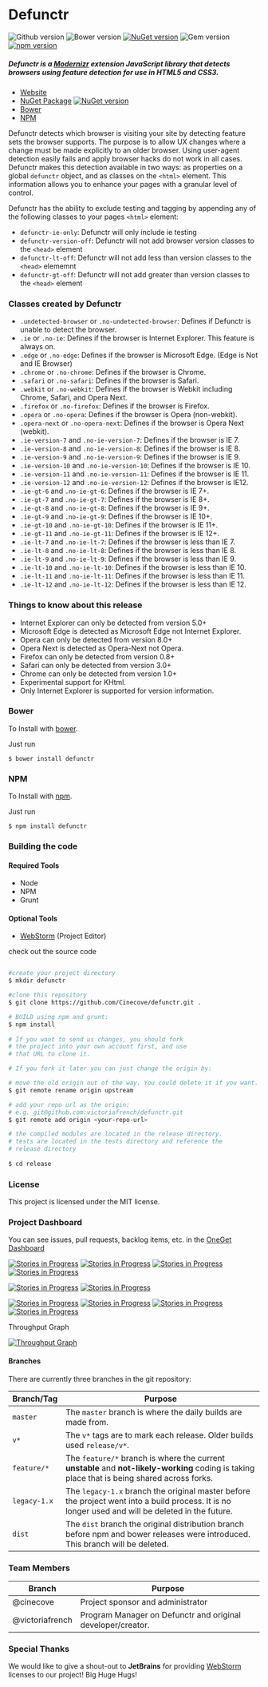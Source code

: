 
# Defunctr
![Github version](https://img.shields.io/github/release/cinecove/defunctr.svg) ![Bower version](https://img.shields.io/bower/v/defunctr.svg)  [![NuGet version](https://img.shields.io/nuget/v/defunctr.svg)](https://www.nuget.org/packages/defunctr)  ![Gem version](https://img.shields.io/gem/v/defunctr.svg) [![npm version](https://img.shields.io/npm/v/defunctr.svg)](https://www.npmjs.com/package/defunctr)

##### Defunctr is a [Modernizr](http://www.modernizr.com) extension JavaScript library that detects browsers using feature detection for use in HTML5 and CSS3.

- [Website](http://github.com/cinecove/defunctr)
- [NuGet Package](https://www.nuget.org/packages/Defunctr/) [![NuGet version](https://img.shields.io/nuget/dt/defunctr.svg?label=downloads)](https://www.nuget.org/packages/defunctr) 
- [Bower](#bower)
- [NPM](#npm)

Defunctr detects which browser is visiting your site by detecting feature sets the browser supports. The purpose is to allow UX changes where a change must be made explicitly to an older browser. Using
user-agent detection easily fails and apply browser hacks do not work in all cases. Defunctr makes this detection available in two ways: as properties on a global `defunctr` object, and as classes on the
`<html>` element. This information allows you to enhance your pages with a granular level of control.

Defunctr has the ability to exclude testing and tagging by appending any of the following classes to your pages `<html>` element:

* `defunctr-ie-only`: Defunctr will only include ie testing
* `defunctr-version-off`: Defunctr will not add browser version classes to the `<head>` element
* `defunctr-lt-off`: Defunctr will not add less than version classes to the `<head>` elememnt
* `defunctr-gt-off`: Defunctr will not add greater than version classes to the `<head>` element
    
### Classes created by Defunctr

* `.undetected-browser` or `.no-undetected-browser`: Defines if Defunctr is unable to detect the browser.
* `.ie` or `.no-ie`: Defines if the browser is Internet Explorer. This feature is always on.
* `.edge` or `.no-edge`: Defines if the browser is Microsoft Edge. (Edge is Not and IE Browser)
* `.chrome` or `.no-chrome`: Defines if the browser is Chrome. 
* `.safari` or `.no-safari`: Defines if the browser is Safari. 
* `.webkit` or `.no-webkit`: Defines if the browser is Webkit including Chrome, Safari, and Opera Next. 
* `.firefox` or `.no-firefox`: Defines if the browser is Firefox. 
* `.opera` or `.no-opera`: Defines if the browser is Opera (non-webkit). 
*  `.opera-next` or `.no-opera-next`: Defines if the browser is Opera Next (webkit). 
* `.ie-version-7` and `.no-ie-version-7`: Defines if the browser is IE 7. 
* `.ie-version-8` and `.no-ie-version-8`: Defines if the browser is IE 8. 
* `.ie-version-9` and `.no-ie-version-9`: Defines if the browser is IE 9. 
* `.ie-version-10` and `.no-ie-version-10`: Defines if the browser is IE 10.
* `.ie-version-11` and `.no-ie-version-11`: Defines if the browser is IE 11.
* `.ie-version-12` and `.no-ie-version-12`: Defines if the browser is IE12.
* `.ie-gt-6` and `.no-ie-gt-6`: Defines if the browser is IE 7+. 
* `.ie-gt-7` and `.no-ie-gt-7`: Defines if the browser is IE 8+. 
* `.ie-gt-8` and `.no-ie-gt-8`: Defines if the browser is IE 9+. 
* `.ie-gt-9` and `.no-ie-gt-9`: Defines if the browser is IE 10+. 
* `.ie-gt-10` and `.no-ie-gt-10`: Defines if the browser is IE 11+.
* `.ie-gt-11` and `.no-ie-gt-11`: Defines if the browser is IE 12+.
* `.ie-lt-7` and `.no-ie-lt-7`: Defines if the browser is less than IE 7. 
* `.ie-lt-8` and `.no-ie-lt-8`: Defines if the browser is less than IE 8. 
* `.ie-lt-9` and `.no-ie-lt-9`: Defines if the browser is less than IE 9. 
* `.ie-lt-10` and `.no-ie-lt-10`: Defines if the browser is less than IE 10. 
* `.ie-lt-11` and `.no-ie-lt-11`: Defines if the browser is less than IE 11.
* `.ie-lt-12` and `.no-ie-lt-12`: Defines if the browser is less than IE 12.

### Things to know about this release

* Internet Explorer can only be detected from version 5.0+
* Microsoft Edge is detected as Microsoft Edge not Internet Explorer.
* Opera can only be detected from version 8.0+
* Opera Next is detected as Opera-Next not Opera.
* Firefox can only be detected from version 0.8+
* Safari can only be detected from version 3.0+
* Chrome can only be detected from version 1.0+
* Experimental support for KHtml.
* Only Internet Explorer is supported for version information.

### Bower
To Install with [bower](http://bower.io/).

Just run

    $ bower install defunctr

### NPM
To Install with [npm](https://www.npmjs.com/).

Just run

    $ npm install defunctr

### Building the code

#### Required Tools
- Node
- NPM
- Grunt

#### Optional Tools
- [WebStorm](http://jetbrains.com/webstorm) (Project Editor)

check out the source code 
``` bash

#create your project directory
$ mkdir defunctr

#clone this repository
$ git clone https://github.com/Cinecove/defunctr.git .

# BUILD using npm and grunt:
$ npm install
    
# If you want to send us changes, you should fork 
# the project into your own account first, and use 
# that URL to clone it.

# If you fork it later you can just change the origin by:

# move the old origin out of the way. You could delete it if you want.
$ git remote rename origin upstream

# add your repo url as the origin:
# e.g. git@github.com:victoriafrench/defunctr.git 
$ git remote add origin <your-repo-url> 

# the compiled modules are located in the release directory.
# tests are located in the tests directory and reference the
# release directory
 
$ cd release

```

### License

This project is licensed under the MIT license.

### Project Dashboard

You can see issues, pull requests, backlog items, etc. in the [OneGet Dashboard](https://waffle.io/Cinecove/defunctr)

[![Stories in Progress](https://badge.waffle.io/Cinecove/defunctr.svg?label=triage&title=Triage)](http://waffle.io/Cinecove/defunctr) [![Stories in Progress](https://badge.waffle.io/Cinecove/defunctr.svg?label=Bug&title=Bug)](http://waffle.io/Cinecove/defunctr) [![Stories in Progress](https://badge.waffle.io/Cinecove/defunctr.svg?label=Discussion&title=Discussion)](http://waffle.io/Cinecove/defunctr) [![Stories in Progress](https://badge.waffle.io/Cinecove/defunctr.svg?label=enhansement&title=New%20Feature)](http://waffle.io/Cinecove/defunctr) 

[![Stories in Progress](https://badge.waffle.io/Cinecove/defunctr.svg?label=ready&title=Ready%20For%20Dev)](http://waffle.io/Cinecove/defunctr) [![Stories in Progress](https://badge.waffle.io/Cinecove/defunctr.svg?label=in%20progress&title=In%20Progress)](http://waffle.io/Cinecove/defunctr)

[![Stories in Progress](https://badge.waffle.io/Cinecove/defunctr.svg?label=qa%20ready&title=QA%20Ready)](http://waffle.io/Cinecove/defunctr) [![Stories in Progress](https://badge.waffle.io/Cinecove/defunctr.svg?label=testing&title=QA%20Testing)](http://waffle.io/Cinecove/defunctr) [![Stories in Progress](https://badge.waffle.io/Cinecove/defunctr.svg?label=pull%20failed&title=Failed%20QA)](http://waffle.io/Cinecove/defunctr) [![Stories in Progress](https://badge.waffle.io/Cinecove/defunctr.svg?label=pull%20ready&title=Passed%20QA)](http://waffle.io/Cinecove/defunctr)

Throughput Graph

[![Throughput Graph](https://graphs.waffle.io/Cinecove/defunctr/throughput.svg)](https://waffle.io/Cinecove/defunctr/metrics)


#### Branches

There are currently three branches in the git repository:

| Branch/Tag | Purpose |
| ------- | ---------------------------|
|`master`|  The `master` branch is where the daily builds are made from.  |
|`v*`|  The `v*` tags are to mark each release. Older builds used `release/v*`. |
|`feature/*`|  The `feature/*` branch is where the current **unstable** and **not-likely-working** coding is taking place that is being shared across forks. |
|`legacy-1.x`|  The `legacy-1.x` branch the original master before the project went into a build process. It is no longer used and will be deleted in the future. |
|`dist`|  The `dist` branch the original distribution branch before npm and bower releases were introduced. This branch will be deleted. |



### Team Members 

| Branch | Purpose |
| ------- | ---------------------------|
|@cinecove|  Project sponsor and administrator |
|@victoriafrench|  Program Manager on Defunctr and original developer/creator.   |

### Special Thanks

We would like to give a shout-out to **JetBrains** for providing [WebStorm](https://www.jetbrains.com/webstorm/) licenses to our project! Big Huge Hugs!
